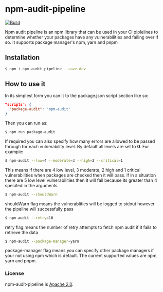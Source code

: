# npm-audit-pipeline
[![Build](https://github.com/acordiner92/npm-audit-pipeline/actions/workflows/build_and_test.yml/badge.svg?branch=master)](https://github.com/acordiner92/npm-audit-pipeline/actions/workflows/build_and_test.yml)

Npm audit pipeline is an npm library that can be used in your CI piplelines to determine whether your packages have any vulnerabilities and failing over if so. It supports package manager's npm, yarn and pnpm

## Installation
```bash
$ npm i npm-audit-pipeline --save-dev
```

## How to use it
In its simplest form you can it to the package.json script section like so:

```json
"scripts": {
  "package-audit": "npm-audit"
}
```
Then you can run as:
```bash
$ npm run package-audit
```

If required you can also specify how many errors are allowed to be passed through for each vulnerability level. By default all levels are set to **0**. For example:
```bash
$ npm-audit --low=4 --moderate=3 --high=2 --critical=1
```
 This means if there are 4 low level, 3 moderate, 2 high and 1 critical vulnerabilities when packages are checked then it will pass. If in a situation there are 5 low level vulnerabilities then it will fail because its greater than 4 specifed in the arguments

```bash
$ npm-audit --shouldWarn 
```
 shouldWarn flag means the vulnerablities will be logged to stdout however the pipeline will successfully pass
 
 ```bash
$ npm-audit --retry=10
 ```
 retry flag means the number of retry attempts to fetch npm audit if it fails to retrieve the data
 
```bash
$ npm-audit --package-manager=yarn
```
package-manager flag means you can specify other package managers if your not using npm which is default. The current supported values are npm, yarn and pnpm. 
### License

npm-audit-pipeline is [Apache 2.0](./LICENSE).
